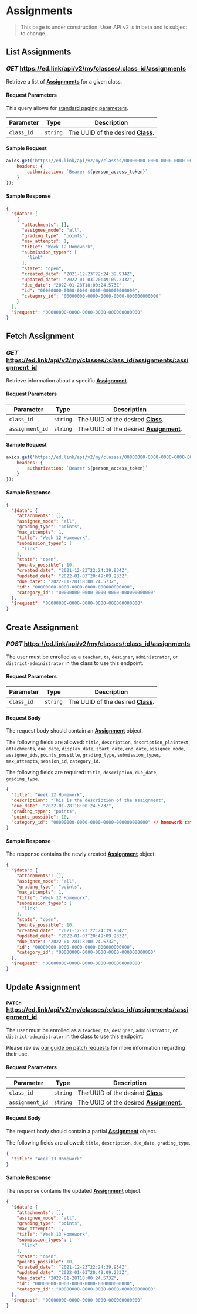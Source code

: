 # Assignments

> This page is under construction. User API v2 is in beta and is subject to change.

## List Assignments

### *GET* https://ed.link/api/v2/my/classes/:class_id/assignments

Retrieve a list of **[Assignments](../models/external/assignment)** for a given class.

#### Request Parameters

This query allows for [standard paging parameters](../../../guides/v2.0/paginated-requests).

| Parameter  | Type     | Description                                                    |
|------------|----------|----------------------------------------------------------------|
| `class_id` | `string` | The UUID of the desired **[Class](../models/external/class)**. |

#### Sample Request

```javascript
axios.get('https://ed.link/api/v2/my/classes/00000000-0000-0000-0000-000000000000/assignments', {
	headers: {
		authorization: `Bearer ${person_access_token}`
	}
});
```

#### Sample Response

```json
{
  "$data": [
    {
      "attachments": [],
      "assignee_mode": "all",
      "grading_type": "points",
      "max_attempts": 1,
      "title": "Week 12 Homework",
      "submission_types": [
        "link"
      ],
      "state": "open",
      "created_date": "2021-12-23T22:24:39.934Z",
      "updated_date": "2022-01-03T20:49:09.233Z",
      "due_date": "2022-01-28T18:00:24.573Z",
      "id": "00000000-0000-0000-0000-000000000000",
      "category_id": "00000000-0000-0000-0000-000000000000"
    }
  ],
  "$request": "00000000-0000-0000-0000-000000000000"
}
```

## Fetch Assignment

### *GET* https://ed.link/api/v2/my/classes/:class_id/assignments/:assignment_id

Retrieve information about a specific **[Assignment](../models/external/assignment)**.

#### Request Parameters 

| Parameter       | Type     | Description                                                              |
|-----------------|----------|--------------------------------------------------------------------------|
| `class_id`      | `string` | The UUID of the desired **[Class](../models/external/class)**.           |
| `assignment_id` | `string` | The UUID of the desired **[Assignment](../models/external/assignment)**. |

#### Sample Request

```javascript
axios.get('https://ed.link/api/v2/my/classes/00000000-0000-0000-0000-000000000000/assignments/00000000-0000-0000-0000-000000000000', {
	headers: {
		authorization: `Bearer ${person_access_token}`
	}
});
```

#### Sample Response

```json
{
  "$data": {
    "attachments": [],
    "assignee_mode": "all",
    "grading_type": "points",
    "max_attempts": 1,
    "title": "Week 12 Homework",
    "submission_types": [
      "link"
    ],
    "state": "open",
    "points_possible": 10,
    "created_date": "2021-12-23T22:24:39.934Z",
    "updated_date": "2022-01-03T20:49:09.233Z",
    "due_date": "2022-01-28T18:00:24.573Z",
    "id": "00000000-0000-0000-0000-000000000000",
    "category_id": "00000000-0000-0000-0000-000000000000"
  },
  "$request": "00000000-0000-0000-0000-000000000000"
}
```

## Create Assignment

### *POST* https://ed.link/api/v2/my/classes/:class_id/assignments

The user must be enrolled as a `teacher`, `ta`, `designer`, `administrator`, or `district-administrator` in the class to use this endpoint.

#### Request Parameters

| Parameter  | Type     | Description                                                    |
|------------|----------|----------------------------------------------------------------|
| `class_id` | `string` | The UUID of the desired **[Class](../models/external/class)**. |

#### Request Body

The request body should contain an **[Assignment](../models/external/assignment)** object.

The following fields are allowed: `title`, `description`, `description_plaintext`, `attachments`, `due_date`, `display_date`, `start_date`, `end_date`, `assignee_mode`, `assignee_ids`, `points_possible`, `grading_type`, `submission_types`, `max_attempts`, `session_id`, `category_id`.

The following fields are required: `title`, `description`, `due_date`, `grading_type`.

```json
{
  "title": "Week 12 Homework",
  "description": "This is the description of the assignment",
  "due_date": "2022-01-28T18:00:24.573Z",
  "grading_type": "points",
  "points_possible": 10,
  "category_id": "00000000-0000-0000-0000-000000000000" // homework category
}
```

#### Sample Response

The response contains the newly created **[Assignment](../models/external/assignment)** object.

```json
{
  "$data": {
    "attachments": [],
    "assignee_mode": "all",
    "grading_type": "points",
    "max_attempts": 1,
    "title": "Week 12 Homework",
    "submission_types": [
      "link"
    ],
    "state": "open",
    "points_possible": 10,
    "created_date": "2021-12-23T22:24:39.934Z",
    "updated_date": "2022-01-03T20:49:09.233Z",
    "due_date": "2022-01-28T18:00:24.573Z",
    "id": "00000000-0000-0000-0000-000000000000",
    "category_id": "00000000-0000-0000-0000-000000000000"
  },
  "$request": "00000000-0000-0000-0000-000000000000"
}
```

## Update Assignment

### `PATCH` https://ed.link/api/v2/my/classes/:class_id/assignments/:assignment_id

The user must be enrolled as a `teacher`, `ta`, `designer`, `administrator`, or `district-administrator` in the class to use this endpoint.

Please review [our guide on patch requests](../../../guides/v2.0/patch-requests) for more information regarding their use.

#### Request Parameters

| Parameter       | Type     | Description                                                              |
|-----------------|----------|--------------------------------------------------------------------------|
| `class_id`      | `string` | The UUID of the desired **[Class](../models/external/class)**.           |
| `assignment_id` | `string` | The UUID of the desired **[Assignment](../models/external/assignment)**. |

#### Request Body

The request body should contain a partial **[Assignment](../models/external/assignment)** object.

The following fields are allowed: `title`, `description`, `due_date`, `grading_type`.

```json
{
  "title": "Week 13 Homework"
}
```

#### Sample Response

The response contains the updated **[Assignment](../models/external/assignment)** object.

```json
{
  "$data": {
    "attachments": [],
    "assignee_mode": "all",
    "grading_type": "points",
    "max_attempts": 1,
    "title": "Week 13 Homework",
    "submission_types": [
      "link"
    ],
    "state": "open",
    "points_possible": 10,
    "created_date": "2021-12-23T22:24:39.934Z",
    "updated_date": "2022-01-03T20:49:09.233Z",
    "due_date": "2022-01-28T18:00:24.573Z",
    "id": "00000000-0000-0000-0000-000000000000",
    "category_id": "00000000-0000-0000-0000-000000000000"
  },
  "$request": "00000000-0000-0000-0000-000000000000"
}
```
